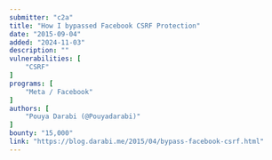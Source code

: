 ```yaml
---
submitter: "c2a"
title: "How I bypassed Facebook CSRF Protection"
date: "2015-09-04"
added: "2024-11-03"
description: ""
vulnerabilities: [
    "CSRF"
]
programs: [
    "Meta / Facebook"
]
authors: [
    "Pouya Darabi (@Pouyadarabi)"
]
bounty: "15,000"
link: "https://blog.darabi.me/2015/04/bypass-facebook-csrf.html"
---
```





